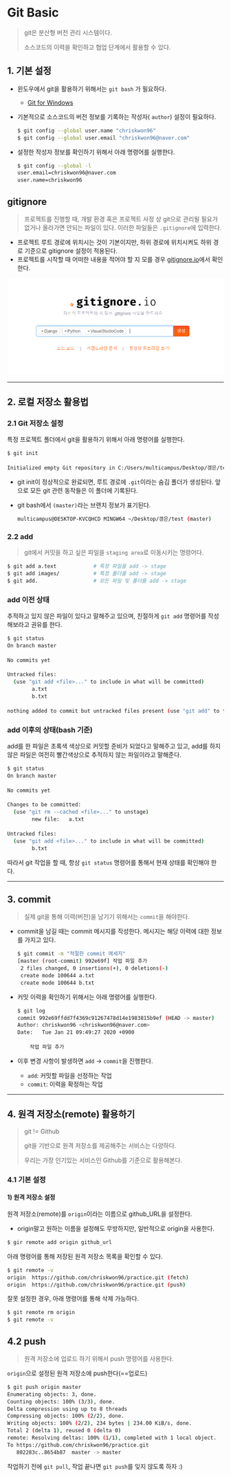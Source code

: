 # Git Basic

> git은 분산형 버전 관리 시스템이다. 
>
> 소스코드의 이력을 확인하고 협업 단계에서 활용할 수 있다.
> 


## 1. 기본 설정

* 윈도우에서 git을 활용하기 위해서는 `git bash` 가 필요하다.

  * [Git for Windows](https://gitforwindows.org/)

* 기본적으로 소스코드의 버전 정보를 기록하는 작성자( `author`) 설정이 필요하다.

  ```bash
  $ git config --global user.name "chriskwon96"
  $ git config --global user.email "chriskwon96@naver.com"
  ```

* 설정한 작성자 정보를 확인하기 위해서 아래 명령어를 실행한다. 

  ```bash
  $ git config --global -l
  user.email=chriskwon96@naver.com
  user.name=chriskwon96
  ```

## gitignore

> 프로젝트를 진행할 때, 개발 환경 혹은 프로젝트 사정 상 git으로 관리될 필요가 없거나 올라가면 안되는 파일이 있다. 이러한 파일들은 `.gitignore`에 입력한다.

* 프로젝트 루트 경로에 위치시는 것이 기본이지만, 하위 경로에 위치시켜도 하위 경로 기준으로 gitignore 설정이 적용된다.
* 프로젝트를 시작할 때 어떠한 내용을 적어야 할 지 모를 경우 [gitignore.io](https://www.gitignore.io/)에서 확인한다.

![image-20200121093648253](images/image-20200121093648253.png)

---

## 2. 로컬 저장소 활용법

### 2.1 Git 저장소 설정

특정 프로젝트 폴더에서 git을 활용하기 위해서 아래 명령어를 실행한다. 

```bash
$ git init

Initialized empty Git repository in C:/Users/multicampus/Desktop/갱은/test/.git/
```

* git init이 정상적으로 완료되면, 루트 경로에 `.git`이라는 숨김 폴더가 생성된다. 앞으로 모든 git 관련 동작들은 이 폴더에 기록된다. 

* git bash에서 `(master)`라는 브랜치 정보가 표기된다. 

  ```bash
  multicampus@DESKTOP-KVCQHCD MINGW64 ~/Desktop/갱은/test (master)
  ```

### 2.2 add

> git에서 커밋을 하고 싶은 파일을 `staging area`로 이동시키는 명령어다.

``` bash
$ git add a.text			# 특정 파일을 add -> stage
$ git add images/			# 특정 폴더를 add -> stage
$ git add.      			# 모든 파일 및 폴더를 add -> stage
```

### add 이전 상태

추적하고 있지 않은 파일이 있다고 말해주고 있으며, 친절하게 `git add` 명령어를 작성해보라고 권유를 한다. 

```bash
$ git status
On branch master

No commits yet

Untracked files:
  (use "git add <file>..." to include in what will be committed)
        a.txt
        b.txt

nothing added to commit but untracked files present (use "git add" to track)

```

### add 이후의 상태(bash 기준)

add를 한 파일은 초록색 색상으로 커밋할 준비가 되었다고 말해주고 있고, add를 하지 않은 파일은 여전히 빨간색상으로 추적하지 않는 파일이라고 말해준다. 

```bash
$ git status
On branch master

No commits yet

Changes to be committed:
  (use "git rm --cached <file>..." to unstage)
        new file:   a.txt

Untracked files:
  (use "git add <file>..." to include in what will be committed)
        b.txt

```

따라서 git 작업을 할 때, 항상 `git status` 명령어를 통해서 현재 상태를 확인해야 한다. 

---

## 3. commit

> 실제 git을 통해 이력(버전)을 남기기 위해서는 `commit`을 해야한다. 

* commit을 남길 때는 commit 메시지를 작성한다. 메시지는 해당 이력에 대한 정보를 가지고 있다. 

  ```bash
  $ git commit -m "적절한 commit 메세지"
  [master (root-commit) 992e69f] 작업 파일 추가
   2 files changed, 0 insertions(+), 0 deletions(-)
   create mode 100644 a.txt
   create mode 100644 b.txt
  ```

* 커밋 이력을 확인하기 위해서는 아래 명령어를 실행한다. 

  ```bash
  $ git log
  commit 992e69ffdd7f4369c91267478d14e1983815b9ef (HEAD -> master)
  Author: chriskwon96 <chriskwon96@naver.com>
  Date:   Tue Jan 21 09:49:27 2020 +0900
  
      작업 파일 추가
  ```

* 이후 변경 사항이 발생하면 `add` -> `commit`을 진행한다. 

  * `add`: 커밋할 파일을 선정하는 작업
  * `commit`: 이력을 확정하는 작업

---

## 4. 원격 저장소(remote) 활용하기

> git != Github
>
> git을 기반으로 원격 저장소를 제공해주는 서비스는 다양하다.
>
> 우리는 가장 인기있는 서비스인 Github를 기준으로 활용해본다. 

### 4.1 기본 설정

#### 1) 원격 저장소 설정

원격 저장소(remote)를 `origin`이라는 이름으로 github_URL을 설정한다.

* origin말고 원하는 이름을 설정해도 무방하지만, 일반적으로 origin을 사용한다. 

```bash
$ gir remote add origin github_url
```

아래 명령어를 통해 저장된 원격 저장소 목록을 확인할 수 있다. 

```bash
$ git remote -v
origin  https://github.com/chriskwon96/practice.git (fetch)
origin  https://github.com/chriskwon96/practice.git (push)
```

잘못 설정한 경우, 아래 명령어를 통해 삭제 가능하다.

```bash
$ git remote rm origin
$ git remote -v
```

## 4.2 push

> 원격 저장소에 업로드 하기 위해서  push 명령어를 사용한다. 

`origin`으로 설정된 원격 저장소에 push한다(==업로드)

``` bash
$ git push origin master
Enumerating objects: 3, done.
Counting objects: 100% (3/3), done.
Delta compression using up to 8 threads
Compressing objects: 100% (2/2), done.
Writing objects: 100% (2/2), 234 bytes | 234.00 KiB/s, done.
Total 2 (delta 1), reused 0 (delta 0)
remote: Resolving deltas: 100% (1/1), completed with 1 local object.
To https://github.com/chriskwon96/practice.git
   802283c..8654b87  master -> master

```

작업하기 전에 `git pull`, 작업 끝나면 `git push`를 잊지 않도록 하자 :)





















